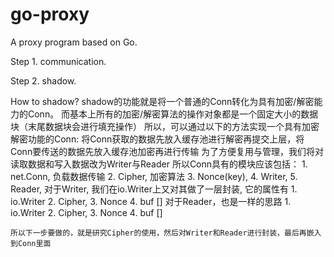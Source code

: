 # go-proxy
A proxy program based on Go.

Step 1.
    communication.

Step 2.
    shadow.

How to shadow?
    shadow的功能就是将一个普通的Conn转化为具有加密/解密能力的Conn。
    而基本上所有的加密/解密算法的操作对象都是一个固定大小的数据块（末尾数据块会进行填充操作）
    所以，可以通过以下的方法实现一个具有加密解密功能的Conn: 将Conn获取的数据先放入缓存池进行解密再提交上层，将Conn要传送的数据先放入缓存池加密再进行传输
        为了方便复用与管理，我们将对读取数据和写入数据改为Writer与Reader
        所以Conn具有的模块应该包括：
            1. net.Conn, 负载数据传输
            2. Cipher, 加密算法
            3. Nonce(key),
            4. Writer,
            5. Reader,
        对于Writer, 我们在io.Writer上又对其做了一层封装, 它的属性有
            1. io.Writer
            2. Cipher,
            3. Nonce
            4. buf []
        对于Reader，也是一样的思路 
            1. io.Writer
            2. Cipher,
            3. Nonce 
            4. buf []
            
    所以下一步要做的，就是研究Cipher的使用，然后对Writer和Reader进行封装，最后再嵌入到Conn里面